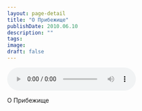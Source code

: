 ```yaml
---
layout: page-detail
title: "О Прибежище"
publishDate: 2010.06.10
description: ""
tags:
image:
draft: false
---
```


<audio title="2010.06.10 - О Прибежище.mp3" src="/upload/iblock/eec/eecc2c48a01debbe3190aa14bcc7491e.mp3" controls=""></audio>

 О Прибежище 

  

